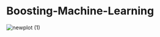 # Boosting-Machine-Learning

![newplot (1)](https://github.com/jasumonga17/Boosting-Machine-Learning/assets/76562774/944118cc-9fc9-44d2-a50e-d6e427cf4799)
